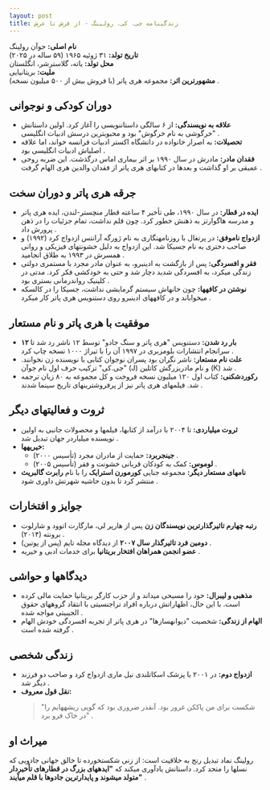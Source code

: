 ```yaml
---
layout: post
title: زندگینامه جی. کی. رولینگ - از فرش تا عرش
---
```


**نام اصلی:** جوآن رولینگ  
**تاریخ تولد:** ۳۱ ژوئیه ۱۹۶۵ (۵۹ ساله در ۲۰۲۵)  
**محل تولد:** یاته، گلاسترشر، انگلستان  
**ملیت:** بریتانیایی  
**مشهورترین اثر:** مجموعه هری پاتر (با فروش بیش از ۵۰۰ میلیون نسخه) .

## دوران کودکی و نوجوانی  
- **علاقه به نویسندگی:** از ۶ سالگی داستاننویسی را آغاز کرد. اولین داستانش "خرگوشی به نام خرگوش" بود و محبوبترین درسش ادبیات انگلیسی .  
- **تحصیلات:** به اصرار خانواده در دانشگاه اکستر ادبیات فرانسه خواند، اما علاقه اصلیاش ادبیات انگلیسی بود .  
- **فقدان مادر:** مادرش در سال ۱۹۹۰ بر اثر بیماری اماس درگذشت. این ضربه روحی عمیقی بر او گذاشت و بعدها در کتابهای هری پاتر از فقدان والدین هری الهام گرفت .

## جرقه هری پاتر و دوران سخت  
- **ایده در قطار:** در سال ۱۹۹۰، طی تأخیر ۴ ساعته قطار منچستر-لندن، ایده هری پاتر و مدرسه هاگوارتز به ذهنش خطور کرد. چون قلم نداشت، تمام جزئیات را در ذهن پرورش داد .  
- **ازدواج ناموفق:** در پرتغال با روزنامهنگاری به نام ژورگه آرانتس ازدواج کرد (۱۹۹۲) و صاحب دختری به نام جسیکا شد. این ازدواج به دلیل خشونتهای فیزیکی و روانی همسرش در ۱۹۹۳ به طلاق انجامید .  
- **فقر و افسردگی:** پس از بازگشت به ادینبرو، به عنوان مادر مجرد با مستمری دولتی زندگی میکرد، به افسردگی شدید دچار شد و حتی به خودکشی فکر کرد. مدتی در کلینیک رواندرمانی بستری بود .  
- **نوشتن در کافهها:** چون خانهاش سیستم گرمایشی نداشت، جسیکا را در کالسکه میخواباند و در کافههای ادینبرو روی دستنویس هری پاتر کار میکرد .

## موفقیت با هری پاتر و نام مستعار  
- **۱۲ بار رد شدن:** دستنویس "هری پاتر و سنگ جادو" توسط ۱۲ ناشر رد شد تا سرانجام انتشارات بلومزبری در ۱۹۹۷ آن را با تیراژ ۱۰۰۰ نسخه چاپ کرد .  
- **علت نام مستعار:** ناشر نگران بود پسران نوجوان کتابی با نویسنده زن نخوانند. "جی.کی" ترکیب حرف اول نام جوآن (J) و نام مادربزرگش کاتلین (K) شد .  
- **رکوردشکنی:** کتاب اول ۱۲۰ میلیون نسخه فروخت و کل مجموعه به ۸۰ زبان ترجمه شد. فیلمهای هری پاتر نیز از پرفروشترینهای تاریخ سینما شدند .  

## ثروت و فعالیتهای دیگر  
- **ثروت میلیاردی:** تا ۲۰۰۴ با درآمد از کتابها، فیلمها و محصولات جانبی به اولین نویسنده میلیاردر جهان تبدیل شد .  
- **خیریهها:**  
  - **جینجربرد:** حمایت از مادران مجرد (تأسیس ۲۰۰۰) .  
  - **لوموس:** کمک به کودکان قربانی خشونت و فقر (تأسیس ۲۰۰۵) .  
- **نامهای مستعار دیگر:** مجموعه جنایی **کورمورن استرایک** را با نام **رابرت گالبریث** منتشر کرد تا بدون حاشیه شهرتش داوری شود .  

## جوایز و افتخارات  
- **رتبه چهارم تاثیرگذارترین نویسندگان زن** پس از هارپر لی، مارگارت اتوود و شارلوت برونته (۲۰۱۴) .  
- **دومین فرد تاثیرگذار سال ۲۰۰۷** از دیدگاه مجله تایم (پس از پوتین) .  
- **عضو انجمن همراهان افتخار بریتانیا** برای خدمات ادبی و خیریه .  

## دیدگاهها و حواشی  
- **مذهبی و لیبرال:** خود را مسیحی میداند و از حزب کارگر بریتانیا حمایت مالی کرده است. با این حال، اظهاراتش درباره افراد تراجنسیتی با انتقاد گروههای حقوق الجیبیتی مواجه شده .  
- **الهام از زندگی:** شخصیت "دیوانهسازها" در هری پاتر از تجربه افسردگی خودش الهام گرفته شده است .  

## زندگی شخصی  
- **ازدواج دوم:** در ۲۰۰۱ با پزشک اسکاتلندی نیل ماری ازدواج کرد و صاحب دو فرزند دیگر شد .  
- **نقل قول معروف:**  
  > "شکست برای من پاککن غرور بود. آنقدر ضروری بود که گویی ریشههایم را در خاک فرو برد" .  

## میراث او  
رولینگ نماد تبدیل رنج به خلاقیت است: از زنی شکستخورده تا خالق جهانی جادویی که نسلها را متحد کرد. داستانش یادآوری میکند که **"ایدههای بزرگ در قطارهای تأخیردار متولد میشوند و پایدارترین جادوها با قلم میآیند"** .
